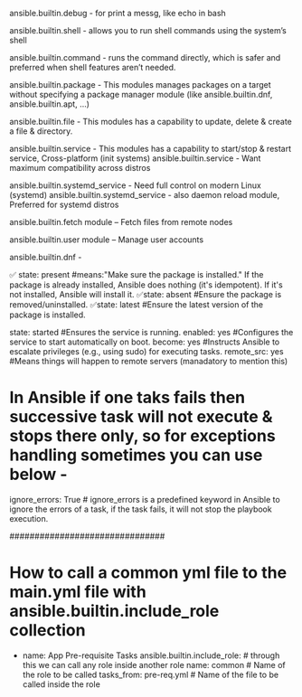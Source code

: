 ansible.builtin.debug - for print a messg, like echo in bash

ansible.builtin.shell - allows you to run shell commands using the system’s shell

ansible.builtin.command - runs the command directly, which is safer and preferred when shell features aren’t needed.

ansible.builtin.package - This modules manages packages on a target without specifying a package manager module
(like ansible.builtin.dnf, ansible.builtin.apt, …)

ansible.builtin.file  - This modules has a capability to update, delete & create a file & directory.

ansible.builtin.service - This modules has a capability to start/stop & restart service, Cross-platform (init systems)
ansible.builtin.service - Want maximum compatibility across distros

ansible.builtin.systemd_service - Need full control on modern Linux (systemd)
ansible.builtin.systemd_service - also daemon reload module, Preferred for systemd distros

ansible.builtin.fetch module – Fetch files from remote nodes


ansible.builtin.user module – Manage user accounts

ansible.builtin.dnf -

✅ state: present  #means:"Make sure the package is installed."
If the package is already installed, Ansible does nothing (it's idempotent). If it's not installed, Ansible will install it.
✅state: absent   #Ensure the package is removed/uninstalled.
✅state: latest   #Ensure the latest version of the package is installed.

state: started        #Ensures the service is running.
enabled: yes          #Configures the service to start automatically on boot.
become: yes           #Instructs Ansible to escalate privileges (e.g., using sudo) for executing tasks.
remote_src: yes       #Means things will happen to remote servers (manadatory to mention this)

# In Ansible if one taks fails then successive task will not execute & stops there only, so for exceptions handling sometimes you can use below -

ignore_errors: True          # ignore_errors is a predefined keyword in Ansible to ignore the errors of a task, if the task fails, it will not stop the playbook execution.



###############################
# How to call a common yml file to the main.yml file with ansible.builtin.include_role collection

- name: App Pre-requisite Tasks
  ansible.builtin.include_role:           # through this we can call any role inside another role
    name: common                          # Name of the role to be called
    tasks_from: pre-req.yml               # Name of the file to be called inside the role